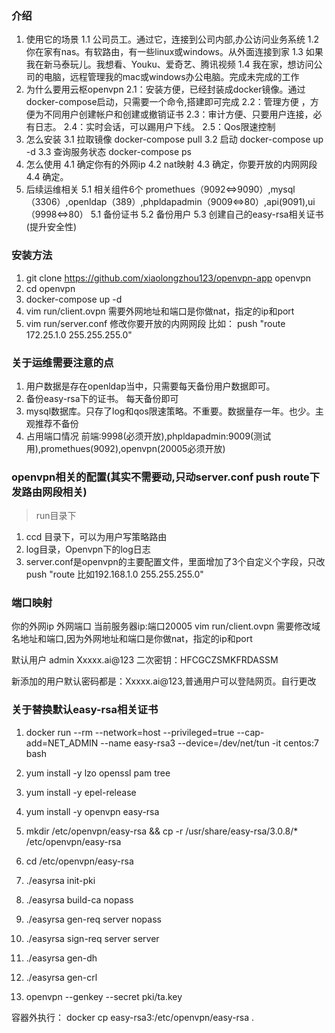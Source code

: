 ### 介绍 
1. 使用它的场景 
   1.1 公司员工。通过它，连接到公司内部,办公访问业务系统 
   1.2 你在家有nas。有软路由，有一些linux或windows。从外面连接到家 
   1.3 如果我在新马泰玩儿。我想看、Youku、爱奇艺、腾讯视频 
   1.4 我在家，想访问公司的电脑，远程管理我的mac或windows办公电脑。完成未完成的工作 
2. 为什么要用云枢openvpn
   2.1：安装方便，已经封装成docker镜像。通过docker-compose启动，只需要一个命令,搭建即可完成 
   2.2：管理方便 ，方便为不同用户创建帐户和创建或撤销证书 
   2.3：审计方便、只要用户连接，必有日志。 
   2.4：实时会话，可以踢用户下线。
   2.5：Qos限速控制 
3. 怎么安装
   3.1 拉取镜像 docker-compose pull 
   3.2 启动  docker-compose up -d
   3.3 查询服务状态  docker-compose ps
4. 怎么使用
   4.1 确定你有的外网ip 
   4.2 nat映射 
   4.3 确定，你要开放的内网网段 
   4.4 确定。
5. 后续运维相关 
   5.1  相关组件6个 promethues（9092<=>9090）,mysql（3306）,openldap（389）,phpldapadmin（9009<=>80）,api(9091),ui（9998<=>80） 
   5.1  备份证书 
   5.2  备份用户 
   5.3  创建自己的easy-rsa相关证书 (提升安全性) 

###  安装方法 

1. git clone https://github.com/xiaolongzhou123/openvpn-app openvpn 
2. cd openvpn 
3. docker-compose up -d 
4. vim run/client.ovpn  需要外网地址和端口是你做nat，指定的ip和port 
5. vim run/server.conf  修改你要开放的内网网段 比如： push "route 172.25.1.0 255.255.255.0"


### 关于运维需要注意的点 



1. 用户数据是存在openldap当中，只需要每天备份用户数据即可。 
2. 备份easy-rsa下的证书。 每天备份即可 
3. mysql数据库。只存了log和qos限速策略。不重要。数据量存一年。也少。主观推荐不备份 
4. 占用端口情况 前端:9998(必须开放),phpldapadmin:9009(测试用),promethues(9092),openvpn(20005必须开放) 


### openvpn相关的配置(其实不需要动,只动server.conf push route下发路由网段相关) 
>run目录下 

1. ccd 目录下，可以为用户写策略路由 
2. log目录，Openvpn下的log日志 
3. server.conf是openvpn的主要配置文件，里面增加了3个自定义个字段，只改push "route 比如192.168.1.0 255.255.255.0"


### 端口映射 

你的外网ip 外网端口   当前服务器ip:端口20005 
vim run/client.ovpn 需要修改域名地址和端口,因为外网地址和端口是你做nat，指定的ip和port 


默认用户 
admin Xxxxx.ai@123 
二次密钥：HFCGCZSMKFRDASSM 

新添加的用户默认密码都是：Xxxxx.ai@123,普通用户可以登陆网页。自行更改 

 


### 关于替换默认easy-rsa相关证书 
1. docker run --rm --network=host  --privileged=true --cap-add=NET_ADMIN  --name easy-rsa3  --device=/dev/net/tun -it centos:7 bash 
2. yum install -y lzo openssl pam tree 
3. yum install -y epel-release 
4. yum install -y openvpn easy-rsa 

5. mkdir /etc/openvpn/easy-rsa && cp -r /usr/share/easy-rsa/3.0.8/\* /etc/openvpn/easy-rsa  
6. cd /etc/openvpn/easy-rsa 

7. ./easyrsa init-pki 
8. ./easyrsa build-ca nopass 
9. ./easyrsa gen-req server nopass 
10. ./easyrsa sign-req server server 
11. ./easyrsa gen-dh 
12. ./easyrsa gen-crl 
13. openvpn --genkey --secret  pki/ta.key 


容器外执行： 
docker cp easy-rsa3:/etc/openvpn/easy-rsa . 



